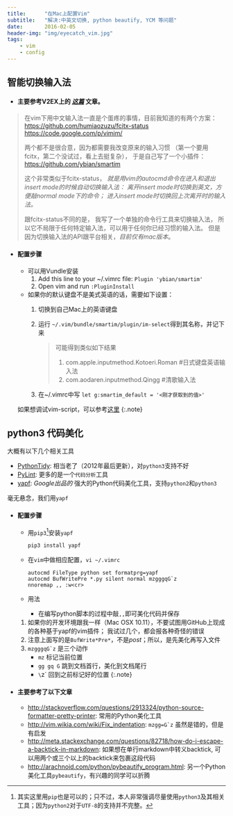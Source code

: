 ```yaml
---
title:      "在Mac上配置Vim"
subtitle:   "解决:中英文切换, python beautify, YCM 等问题"
date:       2016-02-05
header-img: "img/eyecatch_vim.jpg"
tags:
    - vim
    - config
---
```


<style>
header.intro-header {
	background-position: 90%;
	background-size: contain;
}
</style>


## 智能切换输入法
* #### 主要参考V2EX上的 *[这篇](https://www.v2ex.com/t/45772)* 文章。

> 在vim下用中文输入法一直是个蛋疼的事情，目前我知道的有两个方案：
> <https://github.com/humiaozuzu/fcitx-status>
> <https://code.google.com/p/vimim/>
>
> 两个都不是很合意，因为都需要我改变原来的输入习惯
（第一个要用fcitx，第二个没试过，看上去挺复杂），
> 于是自己写了一个小插件：  
> <https://github.com/ybian/smartim>
>
> 这个非常类似于fcitx-status，
> *就是用vim的autocmd命令在进入和退出insert mode的时候自动切换输入法：
> 离开insert mode时切换到英文，方便敲normal mode下的命令；
> 进入insert mode时切换回上次离开时的输入法。*
> 
> 跟fcitx-status不同的是，
> 我写了一个单独的命令行工具来切换输入法，
> 所以它不局限于任何特定输入法，可以用于任何你已经习惯的输入法。
> 但是因为切换输入法的API跟平台相关，*目前仅有mac版本*。

* #### 配置步骤
	- 可以用Vundle安装
		1. Add this line to your ~/.vimrc file: `Plugin 'ybian/smartim'`
		2. Open vim and run `:PluginInstall`
	- 如果你的默认键盘不是美式英语的话，需要如下设置：
		1. 切换到自己Mac上的英语键盘
		2. 运行 `~/.vim/bundle/smartim/plugin/im-select`得到其名称，并记下来<br>

			> 可能得到类似如下结果  
			> 1. com.apple.inputmethod.Kotoeri.Roman #日式键盘英语输入法  
			> 2. com.aodaren.inputmethod.Qingg #清歌输入法
		3. 在~/.vimrc中写 `let g:smartim_default = '<刚才获取到的值>'`

	如果想调试vim-script，可以参考[这里](http://noscripter.github.io/2015/06/04/debugging-vim.html)
	{:.note}


## python3 代码美化
大概有以下几个相关工具

* [PythonTidy](https://pypi.python.org/pypi/PythonTidy/): 相当老了（2012年最后更新），对`python3`支持不好
* [PyLint](https://www.pylint.org/): 更多的是一个`代码分析`工具
* [yapf](https://github.com/google/yapf): *Google出品的* 强大的Python代码美化工具，支持`python2`和`python3`

毫无悬念，我们用`yapf`

*	#### 配置步骤
	*	用`pip3`[^python3]安装`yapf`

		~~~ zsh
		pip3 install yapf
		~~~
	*	在`vim`中做相应配置，`vi ~/.vimrc`

		~~~ vim
		autocmd FileType python set formatprg=yapf
		autocmd BufWritePre *.py silent normal mzgggqG`z
		nnoremap ,, :w<cr>
		~~~
	*	用法
		- 在编写python脚本的过程中敲`,,`即可美化代码并保存

	1.	如果你的开发环境跟我一样（Mac OSX 10.11），不要试图用GitHub上现成的各种基于yapf的vim插件；
		我试过几个，都会报各种奇怪的错误
	2.	注意上面写的是`BufWrite*Pre*`，不是*post*；所以，是先美化再写入文件
	3.	``mzgggqG`z`` 是三个动作
		* `mz` 标记当前位置
		* `gg gq G` 跳到文档首行，美化到文档尾行
		* `\`z` 回到之前标记好的位置
	{:.note}

* #### 主要参考了以下文章

	+	<http://stackoverflow.com/questions/2913324/python-source-formatter-pretty-printer>: 常用的Python美化工具
	+	<http://vim.wikia.com/wiki/Fix_indentation>: ``mzgg=G`z`` 虽然是错的，但是有启发
	+	<http://meta.stackexchange.com/questions/82718/how-do-i-escape-a-backtick-in-markdown>: 如果想在单行markdown中转义backtick, 可以用两个或三个以上的backtick来包裹这段代码
	+	<http://arachnoid.com/python/pybeautify_program.html>: 另一个Python美化工具`pybeautify`，有兴趣的同学可以折腾


[^python3]: 其实这里用`pip`也是可以的；只不过，本人非常强调尽量使用`python3`及其相关工具；因为`python2`对于`UTF-8`的支持并不完整。
